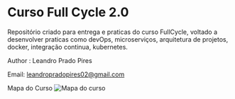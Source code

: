 # Curso Full Cycle 2.0

Repositório criado para entrega e praticas do curso FullCycle,  voltado a desenvolver praticas como devOps, microserviços, arquitetura de projetos, docker, integração continua, kubernetes.

Author : Leandro Prado Pires

Email: leandropradopires02@gmail.com

Mapa do Curso
![Mapa do curso](https://github.com/lpradopires/cursofullcycle/blob/main/documentos/Mapa-fullcycle-novo.jpg)